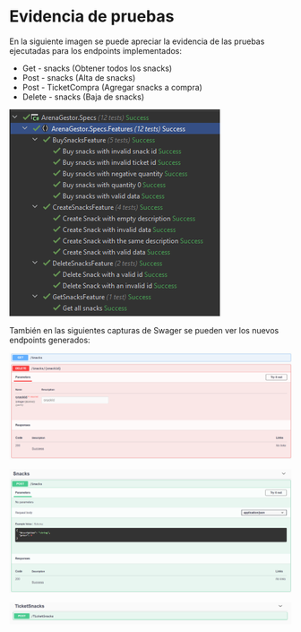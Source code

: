 # Evidencia de pruebas

En la siguiente imagen se puede apreciar la evidencia de las pruebas ejecutadas para los endpoints implementados:

* Get - snacks (Obtener todos los snacks)
* Post - snacks (Alta de snacks)
* Post - TicketCompra (Agregar snacks a compra)
* Delete - snacks (Baja de snacks)

![Standup](EvidenciaEjecucinPruebas.png)

También en las siguientes capturas de Swager se pueden ver los nuevos endpoints generados:

![Standup](get_deleteSnacks.png)

![Standup](postAltaSnacks.png)

![Standup](postCompraSnack.png)